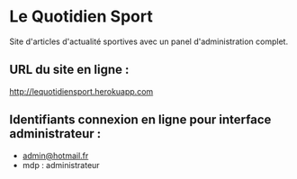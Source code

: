 # Le Quotidien Sport

Site d'articles d'actualité sportives avec un panel d'administration complet.

## URL du site en ligne : 
http://lequotidiensport.herokuapp.com

## Identifiants connexion en ligne pour interface administrateur : 
- admin@hotmail.fr  
- mdp : administrateur




